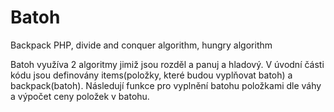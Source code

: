 # Batoh
Backpack PHP, divide and conquer algorithm, hungry algorithm 

Batoh využíva 2 algoritmy jimiž jsou rozděl a panuj a hladový. 
V úvodní části kódu jsou definovány items(položky, které budou vyplňovat batoh) a backpack(batoh). 
Následují funkce pro vyplnění batohu položkami dle váhy a výpočet ceny položek v batohu. 
